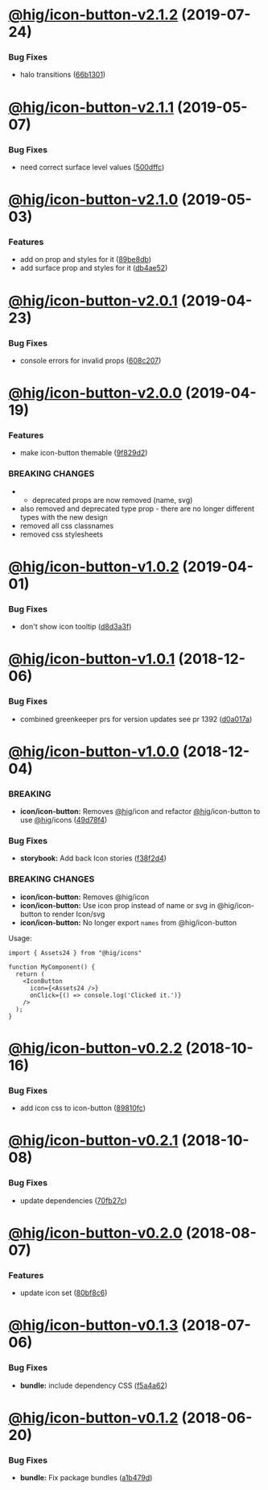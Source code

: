 # [@hig/icon-button-v2.1.2](https://github.com/Autodesk/hig/compare/@hig/icon-button@2.1.1...@hig/icon-button@2.1.2) (2019-07-24)


### Bug Fixes

* halo transitions ([66b1301](https://github.com/Autodesk/hig/commit/66b1301))

# [@hig/icon-button-v2.1.1](https://github.com/Autodesk/hig/compare/@hig/icon-button@2.1.0...@hig/icon-button@2.1.1) (2019-05-07)


### Bug Fixes

* need correct surface level values ([500dffc](https://github.com/Autodesk/hig/commit/500dffc))

# [@hig/icon-button-v2.1.0](https://github.com/Autodesk/hig/compare/@hig/icon-button@2.0.1...@hig/icon-button@2.1.0) (2019-05-03)


### Features

* add on prop and styles for it ([89be8db](https://github.com/Autodesk/hig/commit/89be8db))
* add surface prop and styles for it ([db4ae52](https://github.com/Autodesk/hig/commit/db4ae52))

# [@hig/icon-button-v2.0.1](https://github.com/Autodesk/hig/compare/@hig/icon-button@2.0.0...@hig/icon-button@2.0.1) (2019-04-23)


### Bug Fixes

* console errors for invalid props ([608c207](https://github.com/Autodesk/hig/commit/608c207))

# [@hig/icon-button-v2.0.0](https://github.com/Autodesk/hig/compare/@hig/icon-button@1.0.2...@hig/icon-button@2.0.0) (2019-04-19)


### Features

* make icon-button themable ([9f829d2](https://github.com/Autodesk/hig/commit/9f829d2))


### BREAKING CHANGES

* * deprecated props are now removed (name, svg)
* also removed and deprecated type prop - there are no longer different types with the new design
* removed all css classnames
* removed css stylesheets

# [@hig/icon-button-v1.0.2](https://github.com/Autodesk/hig/compare/@hig/icon-button@1.0.1...@hig/icon-button@1.0.2) (2019-04-01)


### Bug Fixes

* don't show icon tooltip ([d8d3a3f](https://github.com/Autodesk/hig/commit/d8d3a3f))

# [@hig/icon-button-v1.0.1](https://github.com/Autodesk/hig/compare/@hig/icon-button@1.0.0...@hig/icon-button@1.0.1) (2018-12-06)


### Bug Fixes

* combined greenkeeper prs for version updates see pr 1392 ([d0a017a](https://github.com/Autodesk/hig/commit/d0a017a))

# [@hig/icon-button-v1.0.0](https://github.com/Autodesk/hig/compare/@hig/icon-button@0.2.2...@hig/icon-button@1.0.0) (2018-12-04)


### BREAKING

* **icon/icon-button:** Removes [@hig](https://github.com/hig)/icon and refactor [@hig](https://github.com/hig)/icon-button to use [@hig](https://github.com/hig)/icons ([49d78f4](https://github.com/Autodesk/hig/commit/49d78f4))


### Bug Fixes

* **storybook:** Add back Icon stories ([f38f2d4](https://github.com/Autodesk/hig/commit/f38f2d4))


### BREAKING CHANGES

* **icon/icon-button:** Removes @hig/icon
* **icon/icon-button:** Use icon prop instead of name or svg in @hig/icon-button to render Icon/svg
* **icon/icon-button:** No longer export `names` from @hig/icon-button

Usage:
```
import { Assets24 } from "@hig/icons"

function MyComponent() {
  return (
    <IconButton
      icon={<Assets24 />}
      onClick={() => console.log('Clicked it.')}
    />
  );
}
```

# [@hig/icon-button-v0.2.2](https://github.com/Autodesk/hig/compare/@hig/icon-button@0.2.1...@hig/icon-button@0.2.2) (2018-10-16)


### Bug Fixes

* add icon css to icon-button ([89810fc](https://github.com/Autodesk/hig/commit/89810fc))

# [@hig/icon-button-v0.2.1](https://github.com/Autodesk/hig/compare/@hig/icon-button@0.2.0...@hig/icon-button@0.2.1) (2018-10-08)


### Bug Fixes

* update dependencies ([70fb27c](https://github.com/Autodesk/hig/commit/70fb27c))

# [@hig/icon-button-v0.2.0](https://github.com/Autodesk/hig/compare/@hig/icon-button@0.1.3...@hig/icon-button@0.2.0) (2018-08-07)


### Features

* update icon set ([80bf8c6](https://github.com/Autodesk/hig/commit/80bf8c6))

<a name="@hig/icon-button-v0.1.3"></a>
# [@hig/icon-button-v0.1.3](https://github.com/Autodesk/hig/compare/@hig/icon-button@0.1.2...@hig/icon-button@0.1.3) (2018-07-06)


### Bug Fixes

* **bundle:** include dependency CSS ([f5a4a62](https://github.com/Autodesk/hig/commit/f5a4a62))

<a name="@hig/icon-button-v0.1.2"></a>
# [@hig/icon-button-v0.1.2](https://github.com/Autodesk/hig/compare/@hig/icon-button@0.1.1...@hig/icon-button@0.1.2) (2018-06-20)


### Bug Fixes

* **bundle:** Fix package bundles ([a1b479d](https://github.com/Autodesk/hig/commit/a1b479d))
